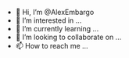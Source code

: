 - 👋 Hi, I’m @AlexEmbargo
- 👀 I’m interested in ...
- 🌱 I’m currently learning ...
- 💞️ I’m looking to collaborate on ...
- 📫 How to reach me ...

<!---
AlexEmbargo/AlexEmbargo is a ✨ special ✨ repository because its `README.md` (this file) appears on your GitHub profile.
You can click the Preview link to take a look at your changes.
--->
